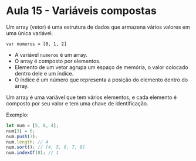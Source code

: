 # Aula 15 - Variáveis compostas

Um array (vetor) é uma estrutura de dados que armazena vários valores em uma única variável.

```
var numeros = [0, 1, 2]
```

- A variável `numeros` é um array.
- O array é composto por elementos.
- Elemento de um vetor agrupa um espaço de memória, o valor colocado dentro dele e um índice.
- O índice é um número que representa a posição do elemento dentro do array.

Um array é uma variável que tem vários elementos, e cada elemento é composto por seu valor e tem uma chave de identificação.

Exemplo:

```javascript
let num = [5, 8, 4];
num[3] = 6;
num.push(7);
num.length; // 4
num.sort(); // [4, 5, 6, 7, 8]
num.indexOf(8); // 1
```